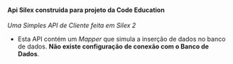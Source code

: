 #### Api Silex construida para projeto da Code Education

*Uma Simples API de Cliente feita em Silex 2*

* Esta API contém um *Mapper* que simula a inserção de dados no banco de dados. **Não existe configuração de conexão com o Banco de Dados**.
